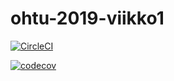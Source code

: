 # ohtu-2019-viikko1

[![CircleCI](https://circleci.com/gh/tapkinnu/ohtu-2019-viikko1.svg?style=svg)](https://circleci.com/gh/tapkinnu/ohtu-2019-viikko1)


[![codecov](https://codecov.io/gh/tapkinnu/ohtu-2019-viikko1/branch/master/graph/badge.svg)](https://codecov.io/gh/tapkinnu/ohtu-2019-viikko1)

